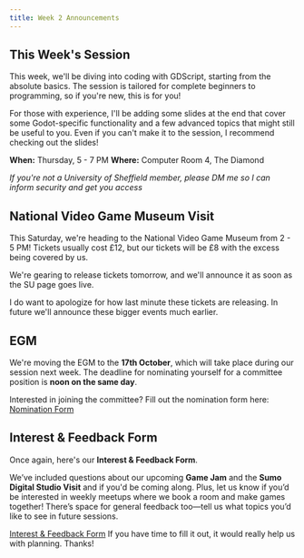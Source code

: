 ```yaml
---
title: Week 2 Announcements
---
```


## This Week's Session

This week, we'll be diving into coding with GDScript, starting from the absolute basics. The session is tailored for complete beginners to programming, so if you're new, this is for you!

For those with experience, I'll be adding some slides at the end that cover some Godot-specific functionality and a few advanced topics that might still be useful to you. Even if you can't make it to the session, I recommend checking out the slides!

**When:** Thursday, 5 - 7 PM
**Where:** Computer Room 4, The Diamond

*If you're not a University of Sheffield member, please DM me so I can inform security and get you access*

## National Video Game Museum Visit

This Saturday, we're heading to the National Video Game Museum from 2 - 5 PM! Tickets usually cost £12, but our tickets will be £8 with the excess being covered by us.

We're gearing to release tickets tomorrow, and we'll announce it as soon as the SU page goes live.

I do want to apologize for how last minute these tickets are releasing. In future we'll announce these bigger events much earlier.

## EGM

We're moving the EGM to the **17th October**, which will take place during our session next week. The deadline for nominating yourself for a committee position is **noon on the same day**.

Interested in joining the committee? Fill out the nomination form here:
[Nomination Form](https://forms.gle/cfAHv6pFAgJxJFFdA)

## Interest & Feedback Form

Once again, here's our **Interest & Feedback Form**.

We’ve included questions about our upcoming **Game Jam** and the **Sumo Digital Studio Visit** and if you'd be coming along. Plus, let us know if you’d be interested in weekly meetups where we book a room and make games together! There’s space for general feedback too—tell us what topics you’d like to see in future sessions.

[Interest & Feedback Form](https://forms.gle/hqVTvxw5akihkLao7)
If you have time to fill it out, it would really help us with planning. Thanks!
